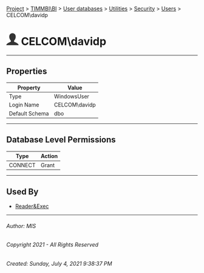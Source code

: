 #### 

[Project](../../../../../index.md) > [TIMMBI\\BI](../../../../index.md) > [User databases](../../../index.md) > [Utilities](../../index.md) > [Security](../index.md) > [Users](Users.md) > CELCOM\\davidp

# ![Users](../../../../../Images/User32.png) CELCOM\\davidp

---

## <a name="#properties"></a>Properties

| Property | Value |
|---|---|
| Type | WindowsUser |
| Login Name | CELCOM\\davidp |
| Default Schema | dbo |


---

## <a name="#databaselevelpermissions"></a>Database Level Permissions

| Type | Action |
|---|---|
| CONNECT | Grant |


---

## <a name="#usedby"></a>Used By

* [Reader&Exec](../Roles/Database_Roles/Reader&Exec.md)


---

###### Author:  MIS

###### Copyright 2021 - All Rights Reserved

###### Created: Sunday, July 4, 2021 9:38:37 PM

